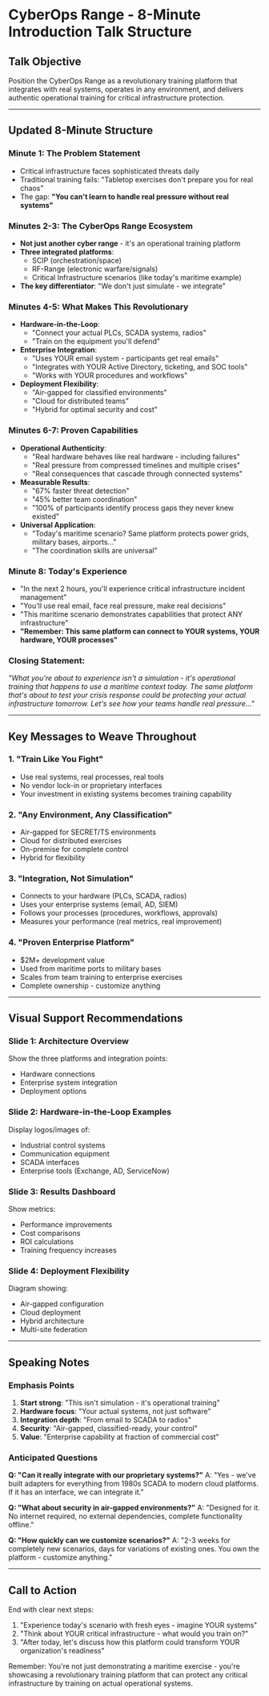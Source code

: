 # CyberOps Range - 8-Minute Introduction Talk Structure

## Talk Objective
Position the CyberOps Range as a revolutionary training platform that integrates with real systems, operates in any environment, and delivers authentic operational training for critical infrastructure protection.

---

## Updated 8-Minute Structure

### **Minute 1: The Problem Statement**
- Critical infrastructure faces sophisticated threats daily
- Traditional training fails: "Tabletop exercises don't prepare you for real chaos"
- The gap: **"You can't learn to handle real pressure without real systems"**

### **Minutes 2-3: The CyberOps Range Ecosystem**
- **Not just another cyber range** - it's an operational training platform
- **Three integrated platforms**: 
  - SCIP (orchestration/space)
  - RF-Range (electronic warfare/signals) 
  - Critical Infrastructure scenarios (like today's maritime example)
- **The key differentiator**: "We don't just simulate - we integrate"

### **Minutes 4-5: What Makes This Revolutionary**
- **Hardware-in-the-Loop**: 
  - "Connect your actual PLCs, SCADA systems, radios"
  - "Train on the equipment you'll defend"
- **Enterprise Integration**:
  - "Uses YOUR email system - participants get real emails"
  - "Integrates with YOUR Active Directory, ticketing, and SOC tools"
  - "Works with YOUR procedures and workflows"
- **Deployment Flexibility**:
  - "Air-gapped for classified environments"
  - "Cloud for distributed teams"
  - "Hybrid for optimal security and cost"

### **Minutes 6-7: Proven Capabilities**
- **Operational Authenticity**: 
  - "Real hardware behaves like real hardware - including failures"
  - "Real pressure from compressed timelines and multiple crises"
  - "Real consequences that cascade through connected systems"
- **Measurable Results**:
  - "67% faster threat detection"
  - "45% better team coordination"
  - "100% of participants identify process gaps they never knew existed"
- **Universal Application**:
  - "Today's maritime scenario? Same platform protects power grids, military bases, airports..."
  - "The coordination skills are universal"

### **Minute 8: Today's Experience**
- "In the next 2 hours, you'll experience critical infrastructure incident management"
- "You'll use real email, face real pressure, make real decisions"
- "This maritime scenario demonstrates capabilities that protect ANY infrastructure"
- **"Remember: This same platform can connect to YOUR systems, YOUR hardware, YOUR processes"**

### **Closing Statement:**
*"What you're about to experience isn't a simulation - it's operational training that happens to use a maritime context today. The same platform that's about to test your crisis response could be protecting your actual infrastructure tomorrow. Let's see how your teams handle real pressure..."*

---

## Key Messages to Weave Throughout

### 1. **"Train Like You Fight"**
- Use real systems, real processes, real tools
- No vendor lock-in or proprietary interfaces
- Your investment in existing systems becomes training capability

### 2. **"Any Environment, Any Classification"**
- Air-gapped for SECRET/TS environments
- Cloud for distributed exercises  
- On-premise for complete control
- Hybrid for flexibility

### 3. **"Integration, Not Simulation"**
- Connects to your hardware (PLCs, SCADA, radios)
- Uses your enterprise systems (email, AD, SIEM)
- Follows your processes (procedures, workflows, approvals)
- Measures your performance (real metrics, real improvement)

### 4. **"Proven Enterprise Platform"**
- $2M+ development value
- Used from maritime ports to military bases
- Scales from team training to enterprise exercises
- Complete ownership - customize anything

---

## Visual Support Recommendations

### Slide 1: Architecture Overview
Show the three platforms and integration points:
- Hardware connections
- Enterprise system integration  
- Deployment options

### Slide 2: Hardware-in-the-Loop Examples
Display logos/images of:
- Industrial control systems
- Communication equipment
- SCADA interfaces
- Enterprise tools (Exchange, AD, ServiceNow)

### Slide 3: Results Dashboard
Show metrics:
- Performance improvements
- Cost comparisons
- ROI calculations
- Training frequency increases

### Slide 4: Deployment Flexibility
Diagram showing:
- Air-gapped configuration
- Cloud deployment
- Hybrid architecture
- Multi-site federation

---

## Speaking Notes

### Emphasis Points
1. **Start strong**: "This isn't simulation - it's operational training"
2. **Hardware focus**: "Your actual systems, not just software"
3. **Integration depth**: "From email to SCADA to radios"
4. **Security**: "Air-gapped, classified-ready, your control"
5. **Value**: "Enterprise capability at fraction of commercial cost"

### Anticipated Questions
**Q: "Can it really integrate with our proprietary systems?"**
A: "Yes - we've built adapters for everything from 1980s SCADA to modern cloud platforms. If it has an interface, we can integrate it."

**Q: "What about security in air-gapped environments?"**
A: "Designed for it. No internet required, no external dependencies, complete functionality offline."

**Q: "How quickly can we customize scenarios?"**
A: "2-3 weeks for completely new scenarios, days for variations of existing ones. You own the platform - customize anything."

---

## Call to Action

End with clear next steps:
1. "Experience today's scenario with fresh eyes - imagine YOUR systems"
2. "Think about YOUR critical infrastructure - what would you train on?"
3. "After today, let's discuss how this platform could transform YOUR organization's readiness"

Remember: You're not just demonstrating a maritime exercise - you're showcasing a revolutionary training platform that can protect any critical infrastructure by training on actual operational systems.